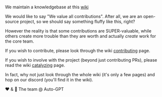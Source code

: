 We maintain a knowledgebase at this [wiki](https://github.com/pocdusky/Nexus/wiki)

We would like to say "We value all contributions". After all, we are an open-source project, so we should say something fluffy like this, right?

However the reality is that some contributions are SUPER-valuable, while others create more trouble than they are worth and actually _create_ work for the core team.

If you wish to contribute, please look through the wiki [contributing](https://github.com/pocdusky/Nexus/wiki/Contributing) page.

If you wish to involve with the project (beyond just contributing PRs), please read the wiki [catalyzing](https://github.com/pocdusky/Nexus/wiki/Catalyzing) page.

In fact, why not just look through the whole wiki (it's only a few pages) and hop on our discord (you'll find it in the wiki).

❤️ & 🔆
The team @ Auto-GPT
